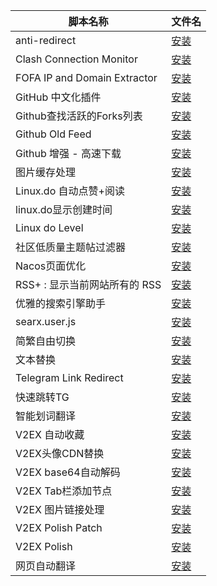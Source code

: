 | 脚本名称 | 文件名 |
|----------|--------|
| anti-redirect | [安装](https://raw.githubusercontent.com/anaer/UserScript/main/user.js/anti-redirect.user.js) |
| Clash Connection Monitor | [安装](https://raw.githubusercontent.com/anaer/UserScript/main/user.js/clash-connection-monitor.user.js) |
| FOFA IP and Domain Extractor | [安装](https://raw.githubusercontent.com/anaer/UserScript/main/user.js/fofa.user.js) |
| GitHub 中文化插件 | [安装](https://raw.githubusercontent.com/anaer/UserScript/main/user.js/github-chinese.user.js) |
| Github查找活跃的Forks列表 | [安装](https://raw.githubusercontent.com/anaer/UserScript/main/user.js/github-find-active-forks.user.js) |
| Github Old Feed | [安装](https://raw.githubusercontent.com/anaer/UserScript/main/user.js/github-old-feed.user.js) |
| Github 增强 - 高速下载 | [安装](https://raw.githubusercontent.com/anaer/UserScript/main/user.js/GithubEnhanced-High-Speed-Download.user.js) |
| 图片缓存处理 | [安装](https://raw.githubusercontent.com/anaer/UserScript/main/user.js/image-cache.user.js) |
| Linux.do 自动点赞+阅读 | [安装](https://raw.githubusercontent.com/anaer/UserScript/main/user.js/linuxdo-auto-like.user.js) |
| linux.do显示创建时间 | [安装](https://raw.githubusercontent.com/anaer/UserScript/main/user.js/linuxdo-enhanced.user.js) |
| Linux do Level | [安装](https://raw.githubusercontent.com/anaer/UserScript/main/user.js/linuxdo-level.user.js) |
| 社区低质量主题帖过滤器 | [安装](https://raw.githubusercontent.com/anaer/UserScript/main/user.js/linuxdo.blocker.user.js) |
| Nacos页面优化 | [安装](https://raw.githubusercontent.com/anaer/UserScript/main/user.js/nacos-style.user.js) |
| RSS+ : 显示当前网站所有的 RSS | [安装](https://raw.githubusercontent.com/anaer/UserScript/main/user.js/rss-show-site-all-rss.user.js) |
| 优雅的搜索引擎助手 | [安装](https://raw.githubusercontent.com/anaer/UserScript/main/user.js/search-engine-assistant.user.js) |
| searx.user.js | [安装](https://raw.githubusercontent.com/anaer/UserScript/main/user.js/searx.user.js) |
| 简繁自由切换 | [安装](https://raw.githubusercontent.com/anaer/UserScript/main/user.js/Switch-Traditional-Chinese-and-Simplified-Chinese.user.js) |
| 文本替换 | [安装](https://raw.githubusercontent.com/anaer/UserScript/main/user.js/TextReplacer.user.js) |
| Telegram Link Redirect | [安装](https://raw.githubusercontent.com/anaer/UserScript/main/user.js/tg.client.user.js) |
| 快速跳转TG | [安装](https://raw.githubusercontent.com/anaer/UserScript/main/user.js/tg.redirect.user.js) |
| 智能划词翻译 | [安装](https://raw.githubusercontent.com/anaer/UserScript/main/user.js/translate.user.js) |
| V2EX 自动收藏 | [安装](https://raw.githubusercontent.com/anaer/UserScript/main/user.js/v2ex-auto-favorite.user.js) |
| V2EX头像CDN替换 | [安装](https://raw.githubusercontent.com/anaer/UserScript/main/user.js/v2ex-avatar-cdn-replace.user.js) |
| V2EX base64自动解码 | [安装](https://raw.githubusercontent.com/anaer/UserScript/main/user.js/v2ex-base64-auto-decode.user.js) |
| V2EX Tab栏添加节点 | [安装](https://raw.githubusercontent.com/anaer/UserScript/main/user.js/v2ex-flamewar.user.js) |
| V2EX 图片链接处理 | [安装](https://raw.githubusercontent.com/anaer/UserScript/main/user.js/v2ex-link-to-img.user.js) |
| V2EX Polish Patch | [安装](https://raw.githubusercontent.com/anaer/UserScript/main/user.js/v2ex-polish-patch.user.js) |
| V2EX Polish | [安装](https://raw.githubusercontent.com/anaer/UserScript/main/user.js/v2ex-polish.user.js) |
| 网页自动翻译 | [安装](https://raw.githubusercontent.com/anaer/UserScript/main/user.js/webpage-translate.user.js) |

